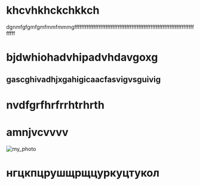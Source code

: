 # khcvhkhckchkkch
dgnmfgfgmfgmfmmfmmmgffffffffffffffffffffffffffffffffffffffffffffffffffffffffffffffffffffffffff
# bjdwhiohadvhipadvhdavgoxg
## gascghivadhjxgahigicaacfasvigvsguivig  
# nvdfgrfhrfrrhtrhrth
# amnjvcvvvv
![my_photo](https://www.google.com/url?sa=i&url=https%3A%2F%2Fvk.com%2Fwall-221220639_80&psig=AOvVaw1-seHUL_GlD7g5iGvRDd2N&ust=1731239474522000&source=images&cd=vfe&opi=89978449&ved=0CBQQjRxqFwoTCOCQlOGXz4kDFQAAAAAdAAAAABAI)
# **нгцкпцрушщрщцуркуцтукол**







